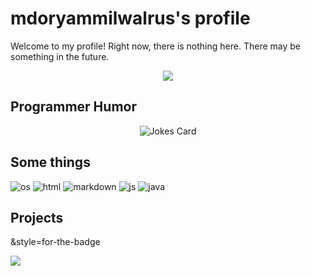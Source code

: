 # mdoryammilwalrus's profile
Welcome to my profile!
Right now, there is nothing here. There may be something in the future.

  <p align="center">
  <img alig src="https://github-profile-trophy.vercel.app/?username=mdoryammilwalrus&no-bg=true" />
</p>


## Programmer Humor

<p align="center">
<img src="https://readme-jokes.vercel.app/api" alt="Jokes Card" />
  </p>

## Some things
![os](https://img.shields.io/badge/OS-Windows-lightblue/?logo=microsoft&style=for-the-badge)
![html](https://img.shields.io/badge/Knows-HTML-blue/?logo=html5&logoColor=warning&color=orange&style=for-the-badge)
![markdown](https://img.shields.io/badge/Knows-MarkDown-FFF?logo=markdown&style=for-the-badge)
![js](https://img.shields.io/badge/Knows-JavaScript-blue/?logo=javascript&logoColor=warning&color=yellow&style=for-the-badge)
![java](https://img.shields.io/badge/Knows-Java-blue/?logo=java&logoColor=warning&color=red&style=for-the-badge)
## Projects

&style=for-the-badge

<a href="https://github.com/anuraghazra/github-readme-stats">
  <img align="center" src="https://github-readme-stats.vercel.app/api/pin/?username=mdoryammilwalrus&repo=mdoryammilwalrus.github.io" />
</a>
